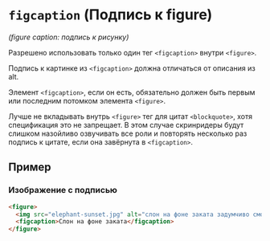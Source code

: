 # `figcaption` (Подпись к figure)

_(figure caption: подпись к рисунку)_

Разрешено использовать только один тег `<figcaption>` внутри `<figure>`.

Подпись к картинке из `<figcaption>` должна отличаться от описания из alt.

Элемент `<figcaption>`, если он есть, обязательно должен быть первым или последним потомком элемента `<figure>`.

Лучше не вкладывать внутрь `<figure>` тег для цитат `<blockquote>`, хотя спецификация это не запрещает. В этом случае скринридеры будут слишком назойливо озвучивать все роли и повторять несколько раз подпись к цитате, если она завёрнута в `<figcaption>`.

## Пример

### Изображение с подписью

```HTML
<figure>
  <img src="elephant-sunset.jpg" alt="слон на фоне заката задумчиво смотрит в камеру." />
  <figcaption>Слон на фоне заката</figcaption>
</figure>
```
